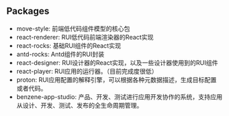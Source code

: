 ## Packages

- move-style: 前端低代码组件模型的核心包
- react-renderer: RUI低代码前端渲染器的React实现
- react-rocks: 基础RUI组件的React实现
- antd-rocks: Antd组件的RUI封装
- react-designer: RUI设计器的React实现，以及一些设计器使用到的RUI组件
- react-player: RUI应用的运行器。（目前完成度很低）
- proton: RUI应用配置的解释引擎，可以根据各种元数据描述，生成目标配置或者代码。
- benzene-app-studio: 产品、开发、测试进行应用开发协作的系统，支持应用从设计、开发、测试、发布的全生命周期管理。
